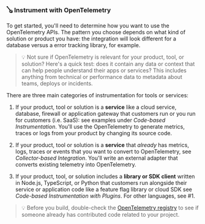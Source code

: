 ### 🪕 Instrument with OpenTelemetry

To get started, you'll need to determine how you want to use the OpenTelemetry APIs. The pattern you choose depends on what kind of solution or product you have: the integration will look different for a database versus a error tracking library, for example.

> 💡 Not sure if OpenTelemetry is relevant for your product, tool, or solution? Here's a quick test: does it contain any data or context that can help people understand their apps or services? This includes anything from technical or performance data to metadata about teams, deploys or incidents. 

There are three main categories of instrumentation for tools or services:

1. If your product, tool or solution is a __service__ like a cloud service, database, firewall or application gateway that customers run or you run for customers (i.e. SaaS): see examples under *Code-based Instrumentation*. You'll use the OpenTelemetry to generate metrics, traces or logs from your product by changing its source code.

2. If your product, tool or solution is a __service__ that _already_ has metrics, logs, traces or events that you want to convert to OpenTelemetry, see *Collector-based Integration*. You'll write an external adapter that converts existing telemetry into OpenTelemetry.

3. If your product, tool, or solution includes a __library or SDK client__ written in Node.js, TypeScript, or Python that customers run alongside their service or application code like a feature flag library or cloud SDK see *Code-based Instrumentation with Plugins*. For other languages, see #1.

> 💡 Before you build, double-check the [OpenTelemetry registry](https://opentelemetry.io/registry/) to see if someone already has contributed code related to your project.
